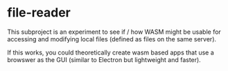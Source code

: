 # file-reader

This subproject is an experiment to see if / how WASM might be usable for accessing and modifying local files (defined as files on the same server). 

If this works, you could theoretically create wasm based apps that use a browswer as the GUI (similar to Electron but lightweight and faster).